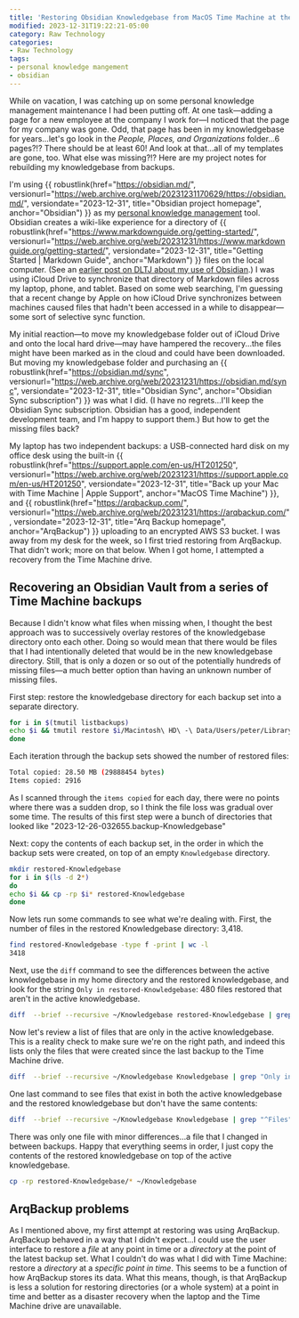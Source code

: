 ```yaml
---
title: 'Restoring Obsidian Knowledgebase from MacOS Time Machine at the Command Line'
modified: 2023-12-31T19:22:21-05:00
category: Raw Technology
categories:
- Raw Technology
tags:
- personal knowledge mangement
- obsidian
---
```

While on vacation, I was catching up on some personal knowledge management maintenance I had been putting off. 
At one task—adding a page for a new employee at the company I work for—I noticed that the page for my company was gone. 
Odd, that page has been in my knowledgebase for years...let's go look in the _People, Places, and Organizations_ folder...6 pages?!? There should be at least 60!
And look at that...all of my templates are gone, too.
What else was missing?!?
Here are my project notes for rebuilding my knowledgebase from backups.

I'm using {{ robustlink(href="https://obsidian.md/", versionurl="https://web.archive.org/web/20231231170629/https://obsidian.md/", versiondate="2023-12-31", title="Obsidian project homepage", anchor="Obsidian") }} as my [personal knowledge management](/tag/personal-knowledge-mangement) tool. 
Obsidian creates a wiki-like experience for a directory of {{ robustlink(href="https://www.markdownguide.org/getting-started/", versionurl="https://web.archive.org/web/20231231/https://www.markdownguide.org/getting-started/", versiondate="2023-12-31", title="Getting Started | Markdown Guide", anchor="Markdown") }} files on the local computer. 
(See an [earlier post on DLTJ about my use of Obsidian](https://dltj.org/article/obsidian-journaling/).)
I was using iCloud Drive to synchronize that directory of Markdown files across my laptop, phone, and tablet. 
Based on some web searching, I'm guessing that a recent change by Apple on how iCloud Drive synchronizes between machines caused files that hadn't been accessed in a while to disappear—some sort of selective sync function.

My initial reaction—to move my knowledgebase folder out of iCloud Drive and onto the local hard drive—may have hampered the recovery...the files might have been marked as in the cloud and could have been downloaded.
But moving my knowledgebase folder and purchasing an {{ robustlink(href="https://obsidian.md/sync", versionurl="https://web.archive.org/web/20231231/https://obsidian.md/sync", versiondate="2023-12-31", title="Obsidian Sync", anchor="Obsidian Sync subscription") }}  was what I did.
(I have no regrets...I'll keep the Obsidian Sync subscription. Obsidian has a good, independent development team, and I'm happy to support them.)
But how to get the missing files back?

My laptop has two independent backups: a USB-connected hard disk on my office desk using the built-in {{ robustlink(href="https://support.apple.com/en-us/HT201250", versionurl="https://web.archive.org/web/20231231/https://support.apple.com/en-us/HT201250", versiondate="2023-12-31", title="Back up your Mac with Time Machine | Apple Support", anchor="MacOS Time Machine") }}, and {{ robustlink(href="https://arqbackup.com/", versionurl="https://web.archive.org/web/20231231/https://arqbackup.com/", versiondate="2023-12-31", title="Arq Backup homepage", anchor="ArqBackup") }}  uploading to an encrypted AWS S3 bucket. 
I was away from my desk for the week, so I first tried restoring from ArqBackup.
That didn't work; more on that below.
When I got home, I attempted a recovery from the Time Machine drive.

## Recovering an Obsidian Vault from a series of Time Machine backups

Because I didn't know what files when missing when, I thought the best approach was to successively overlay restores of the knowledgebase directory onto each other.
Doing so would mean that there would be files that I had intentionally deleted that would be in the new knowledgebase directory. 
Still, that is only a dozen or so out of the potentially hundreds of missing files—a much better option than having an unknown number of missing files.

First step: restore the knowledgebase directory for each backup set into a separate directory.

```bash
for i in $(tmutil listbackups)                                                                                                                                                            do
echo $i && tmutil restore $i/Macintosh\ HD\ -\ Data/Users/peter/Library/Mobile\ Documents/iCloud~md~obsidian/Documents/Knowledgebase $(basename $i)-Knowledgebase
done
```

Each iteration through the backup sets showed the number of restored files:

```bash
Total copied: 28.50 MB (29888454 bytes)
Items copied: 2916
```

As I scanned through the `items copied` for each day, there were no points where there was a sudden drop, so I think the file loss was gradual over some time.
The results of this first step were a bunch of directories that looked like "2023-12-26-032655.backup-Knowledgebase"

Next: copy the contents of each backup set, in the order in which the backup sets were created, on top of an empty `Knowledgebase` directory.

```bash
mkdir restored-Knowledgebase
for i in $(ls -d 2*)
do
echo $i && cp -rp $i* restored-Knowledgebase
done
```

Now lets run some commands to see what we're dealing with.
First, the number of files in the restored Knowledgebase directory: 3,418.

```bash
find restored-Knowledgebase -type f -print | wc -l
3418
```

Next, use the `diff` command to see the differences between the active knowledgebase in my home directory and the restored knowledgebase, and look for the string `Only in restored-Knowledgebase`: 480 files restored that aren't in the active knowledgebase.

```bash
diff  --brief --recursive ~/Knowledgebase restored-Knowledgebase | grep "Only in restored-Knowledgebase/" | wc -l                                                                                                480
```

Now let's review a list of files that are only in the active knowledgebase.
This is a reality check to make sure we're on the right path, and indeed this lists only the files that were created since the last backup to the Time Machine drive.

```bash
diff  --brief --recursive ~/Knowledgebase Knowledgebase | grep "Only in /Users/" | less
```

One last command to see files that exist in both the active knowledgebase and the restored knowledgebase but don't have the same contents:

```bash
diff  --brief --recursive ~/Knowledgebase Knowledgebase | grep "^Files"
```

There was only one file with minor differences...a file that I changed in between backups.
Happy that everything seems in order, I just copy the contents of the restored knowledgebase on top of the active knowledgebase.

```bash
cp -rp restored-Knowledgebase/* ~/Knowledgebase
```

## ArqBackup problems
As I mentioned above, my first attempt at restoring was using ArqBackup. 
ArqBackup behaved in a way that I didn't expect...I could use the user interface to restore a _file_ at any point in time or a _directory_ at the point of the latest backup set.
What I couldn't do was what I did with Time Machine: restore a _directory_ at a _specific point in time_.
This seems to be a function of how ArqBackup stores its data.
What this means, though, is that ArqBackup is less a solution for restoring directories (or a whole system) at a point in time and better as a disaster recovery when the laptop and the Time Machine drive are unavailable.